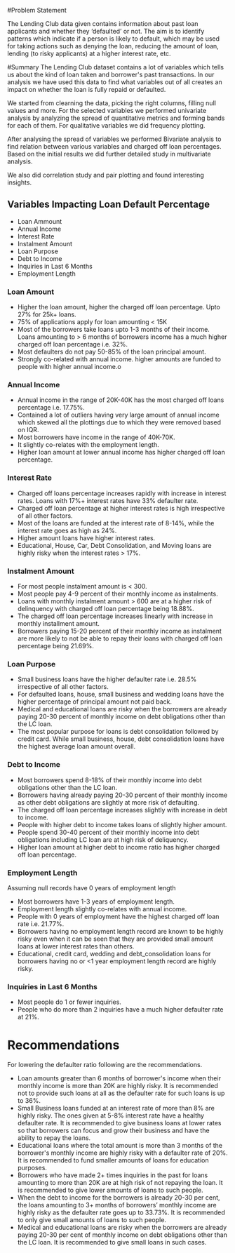 #Problem Statement

The Lending Club data given contains information about past loan applicants and whether they ‘defaulted’ or not. The aim is to identify patterns which indicate if a person is likely to default, which may be used for taking actions such as denying the loan, reducing the amount of loan, lending (to risky applicants) at a higher interest rate, etc.

#Summary
The Lending Club dataset contains a lot of variables which tells us about the kind of loan taken and borrower's past transactions. In our analysis we have used this data to find what variables out of all creates an impact on whether the loan is fully repaid or defaulted.

We started from clearning the data, picking the right columns, filling null values and more. For the selected variables we performed univariate analysis by analyzing the spread of quantitative metrics and forming bands for each of them. For qualitative variables we did frequency plotting.

After analysing the spread of variables we performed Bivariate analysis to find relation between various variables and charged off loan percentages. Based on the initial results we did further detailed study in multivariate analysis.

We also did correlation study and pair plotting and found interesting insights.

## Variables Impacting Loan Default Percentage
- Loan Ammount
- Annual Income
- Interest Rate
- Instalment Amount
- Loan Purpose
- Debt to Income
- Inquiries in Last 6 Months
- Employment Length

### Loan Amount
- Higher the loan amount, higher the charged off loan percentage. Upto 27% for 25k+ loans.
- 75% of applications apply for loan amounting < 15K
- Most of the borrowers take loans upto 1-3 months of their income. Loans amounting to > 6 months of borrowers income has a much higher charged off loan percentage i.e. 32%.
- Most defaulters do not pay 50-85% of the loan principal amount.
- Strongly co-related with annual income. higher amounts are funded to people with higher annual income.o

### Annual Income
- Annual income in the range of 20K-40K has the most charged off loans percentage i.e. 17.75%.
- Contained a lot of outliers having very large amount of annual income which skewed all the plottings due to which they were removed based on IQR.
- Most borrowers have income in the range of 40K-70K.
- It slightly co-relates with the employment length.
- Higher loan amount at lower annual income has higher charged off loan percentage.

### Interest Rate
- Charged off loans percentage increases rapidly with increase in interest rates. Loans with 17%+ interest rates have 33% defaulter rate.
- Charged off loan percentage at higher interest rates is high irrespective of all other factors.
- Most of the loans are funded at the interest rate of 8-14%, while the interest rate goes as high as 24%.
- Higher amount loans have higher interest rates.
- Educational, House, Car, Debt Consolidation, and Moving loans are highly risky when the interest rates > 17%.

### Instalment Amount
- For most people instalment amount is < 300.
- Most people pay 4-9 percent of their monthly income as instalments.
- Loans with monthly instalment amount > 600 are at a higher risk of delinquency with charged off loan percentage being 18.88%.
- The charged off loan percentage increases linearly with increase in monthly installment amount.
- Borrowers paying 15-20 percent of their monthly income as instalment are more likely to not be able to repay their loans with charged off loan percentage being 21.69%.

### Loan Purpose
- Small business loans have the higher defaulter rate i.e. 28.5% irrespective of all other factors.
- For defaulted loans, house, small business and wedding loans have the higher percentage of principal amount not paid back.
- Medical and educational loans are risky when the borrowers are already paying 20-30 percent of monthly income on debt obligations other than the LC loan.
- The most popular purpose for loans is debt consolidation followed by credit card. While small business, house, debt consolidation loans have the highest average loan amount overall.

### Debt to Income
- Most borrowers spend 8-18% of their monthly income into debt obligations other than the LC loan.
- Borrowers having already paying 20-30 percent of their monthly income as other debt obligations are slightly at more risk of defaulting.
- The charged off loan percentage increases slightly with increase in debt to income.
- People with higher debt to income takes loans of slightly higher amount.
- People spend 30-40 percent of their monthly income into debt obligations including LC loan are at high risk of deliquency.
- Higher loan amount at higher debt to income ratio has higher charged off loan percentage.

### Employment Length
Assuming null records have 0 years of employment length
- Most borrowers have 1-3 years of employment length.
- Employment length slightly co-relates with annual income.
- People with 0 years of employment have the highest charged off loan rate i.e. 21.77%.
- Borrowers having no employment length record are known to be highly risky even when it can be seen that they are provided small amount loans at lower interest rates than others.
- Educational, credit card, wedding and debt_consolidation loans for borrowers having no or <1 year employment length record are highly risky.

### Inquiries in Last 6 Months
- Most people do 1 or fewer inquiries.
- People who do more than 2 inquiries have a much higher defaulter rate at 21%.

# Recommendations
For lowering the defaulter ratio following are the recommendations.

- Loan amounts greater than 6 months of borrower's income when their monthly income is more than 20K are highly risky. It is recommended not to provide such loans at all as the defaulter rate for such loans is up to 36%.
- Small Business loans funded at an interest rate of more than 8% are highly risky. The ones given at 5-8% interest rate have a healthy defaulter rate. It is recommended to give business loans at lower rates so that borrowers can focus and grow their business and have the ability to repay the loans.
- Educational loans where the total amount is more than 3 months of the borrower's monthly income are highly risky with a defaulter rate of 20%. It is recommended to fund smaller amounts of loans for education purposes.
- Borrowers who have made 2+ times inquiries in the past for loans amounting to more than 20K are at high risk of not repaying the loan. It is recommended to give lower amounts of loans to such people.
- When the debt to income for the borrowers is already 20-30 per cent, the loans amounting to 3+ months of borrowers’ monthly income are highly risky as the defaulter rate goes up to 33.73%. It is recommended to only give small amounts of loans to such people.
- Medical and educational loans are risky when the borrowers are already paying 20-30 per cent of monthly income on debt obligations other than the LC loan. It is recommended to give small loans in such cases.
